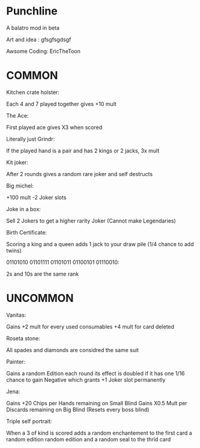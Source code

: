 # Punchline
A balatro mod in beta

Art and idea :
gfsgfsgdsgf

Awsome Coding:
EricTheToon
# COMMON
Kitchen crate holster:

Each 4 and 7 played together gives +10 mult 

The Ace:

First played ace gives X3 when scored

Literally just Grindr:

If the played hand is a pair and has 2 kings or 2 jacks, 3x mult

Kit joker:

After 2 rounds gives a random rare joker and self destructs

Big michel:

+100 mult -2 Joker slots

Joke in a box:

Sell 2 Jokers to get a higher rarity Joker (Cannot make Legendaries)

Birth Certificate:

Scoring a king and a queen adds 1 jack to your draw pile (1/4 chance to add twins)

01101010 01101111 01101011 01100101 01110010:

2s and 10s are the same rank

# UNCOMMON
Vanitas:

Gains +2 mult for every used consumables +4 mult for card deleted

Roseta stone:

All spades and diamonds are considred the same suit

Painter:

Gains a random Edition each round its effect is doubled if it has one 1/16 chance to gain Negative which grants +1 Joker slot permanently

Jena:

Gains +20 Chips per Hands remaining on Small Blind 
Gains X0.5 Mult per Discards remaining on Big Blind
(Resets every boss blind)

Triple self portrait:
 
When a 3 of kind is scored adds a random enchantement to the first card a random edition random edition and a random seal to the thrid card

